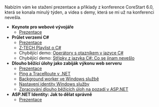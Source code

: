 <!-- dcterms:title = Materiály z konference CoreStart 6.0 a nová videa o C# -->
<!-- dcterms:abstract = Nabízím vám ke stažení prezentace a příklady z konference CoreStart 6.0, která se konala minulý týden, a videa s demy, která se mi už na konferenci nevešla. -->
<!-- dcterms:creator = Michal Altair Valášek -->
<!-- x4w:pictureUrl = /perex-pictures/20220505-corestart6.jpg -->
<!-- x4w:pictureWidth = 150 -->
<!-- x4w:pictureHeight = 150 -->
<!-- x4w:coverUrl = /cover-pictures/20220505-corestart6.jpg -->
<!-- x4w:coverCredits = Jindřich Pergler -->
<!-- x4w:category = Z-TECH -->
<!-- x4w:category = IT -->
<!-- dcterms:dateAccepted = 2022-05-05 -->

Nabízím vám ke stažení prezentace a příklady z konference CoreStart 6.0, která se konala minulý týden, a videa s demy, která se mi už na konferenci nevešla.

* **Keynote pro webové vývojáře**
  * [Prezentace](https://www.cdn.altairis.cz/Blog/2022/20220505-01-keynote.pdf)
* **Průlet verzemi C#**
  * [Prezentace](https://www.cdn.altairis.cz/Blog/2022/20220505-02-csharp.pdf)
  * [Z-TECH Playlist o C#](https://www.youtube.com/playlist?list=PLFZurxJN0pMZQ7fGjEiAN0EE9fP6XxjzM)
  * Chybějící demo: [Operátory s otazníkem v jazyce C#](https://www.youtube.com/watch?v=dq1cLCsZ-7s)
  * Chybějící demo: [Střípky z jazyka C#: Co se jinam nevešlo](https://www.youtube.com/watch?v=ZwfG7iIZ4rc)
* **Dlouho běžící úlohy jako zabiják výkonu web serveru**
  * [Prezentace](https://www.cdn.altairis.cz/Blog/2022/20220505-03-longtasks.pdf)
  * [Ping a TraceRoute v .NET](https://www.youtube.com/watch?v=yglCUKiZcnw)
  * [Background worker ve Windows službě](https://www.youtube.com/watch?v=-8phkcv4QB8)
  * [Nastavení identity Windows služby](https://www.youtube.com/watch?v=f2acAHLhsYE)
  * [Zpracování dlouho běžících úloh na pozadí v ASP.NET](https://www.youtube.com/watch?v=SHF5WSHr7RU&t=2s)
* **ASP.NET Identity: Jak to dělat správně**
  * [Prezentace](https://www.cdn.altairis.cz/Blog/2022/20220505-04-identity.pdf)